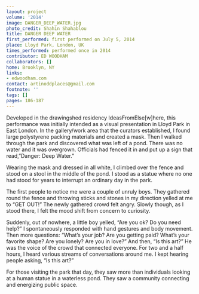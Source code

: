 ```yaml
---
layout: project
volume: '2014'
image: DANGER_DEEP_WATER.jpg
photo_credit: Shahin Shahablou
title: DANGER DEEP WATER
first_performed: first performed on July 5, 2014
place: Lloyd Park, London, UK
times_performed: performed once in 2014
contributor: ED WOODHAM
collaborators: []
home: Brooklyn, NY
links:
- edwoodham.com
contact: artinoddplaces@gmail.com
footnote: ''
tags: []
pages: 186-187
---
```


Developed in the drawingshed residency IdeasFromElse[w]here, this performance was initially intended as a visual presentation in Lloyd Park in East London. In the gallery/work area that the curators established, I found large polystyrene packing materials and created a mask. Then I walked through the park and discovered what was left of a pond. There was no water and it was overgrown. Officials had fenced it in and put up a sign that read,”Danger: Deep Water.”

Wearing the mask and dressed in all white, I climbed over the fence and stood on a stool in the middle of the pond. I stood as a statue where no one had stood for years to interrupt an ordinary day in the park.

The first people to notice me were a couple of unruly boys. They gathered round the fence and throwing sticks and stones in my direction yelled at me to “GET OUT!” The newly gathered crowd felt angry. Slowly though, as I stood there, I felt the mood shift from concern to curiosity.

Suddenly, out of nowhere, a little boy yelled, “Are you ok? Do you need help?” I spontaneously responded with hand gestures and body movement. Then more questions: “What’s your job? Are you getting paid? What’s your favorite shape? Are you lonely? Are you in love?” And then, “Is this art?” He was the voice of the crowd that connected everyone. For two and a half hours, I heard various streams of conversations around me. I kept hearing people asking, “Is this art?”

For those visiting the park that day, they saw more than individuals looking at a human statue in a waterless pond. They saw a community connecting and energizing public space.
